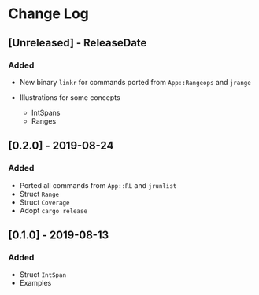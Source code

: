 # Change Log

## [Unreleased] - ReleaseDate

### Added

* New binary `linkr` for commands ported from `App::Rangeops` and `jrange`

* Illustrations for some concepts
    * IntSpans
    * Ranges

## [0.2.0] - 2019-08-24

### Added

* Ported all commands from `App::RL` and `jrunlist`
* Struct `Range`
* Struct `Coverage`
* Adopt `cargo release`

## [0.1.0] - 2019-08-13

### Added

* Struct `IntSpan`
* Examples
